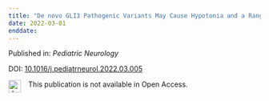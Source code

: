 ```yaml
---
title: "De novo GLI3 Pathogenic Variants May Cause Hypotonia and a Range of Brain Malformations without Skeletal Abnormalities"
date: 2022-03-01
enddate:
---
```


Published in: *Pediatric Neurology*

DOI: [10.1016/j.pediatrneurol.2022.03.005](https://doi.org/10.1016/j.pediatrneurol.2022.03.005)

<img src="https://upload.wikimedia.org/wikipedia/commons/thumb/0/0e/Closed_Access_logo_transparent.svg/1200px-Closed_Access_logo_transparent.svg.png" alt="drawing" width="25" align="left"/> &nbsp;&nbsp;&nbsp;This publication is not available in Open Access.


